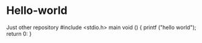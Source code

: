 # Hello-world
Just other repository
#include <stdio.h>
main void ()
{
printf ("hello world");
return 0:
}
